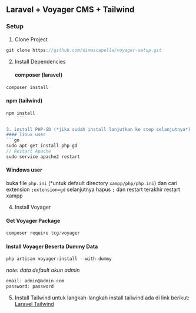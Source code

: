 ## Laravel + Voyager CMS + Tailwind

### Setup

1. Clone Project
```go
git clone https://github.com/dimascapella/voyager-setup.git
```

2. Install Dependencies
    #### composer (laravel)
```go
composer install
```

#### npm (tailwind)
```go
npm install
    ```

3. install PHP-GD (*jika sudah install lanjutkan ke step selanjutnya*)
#### linux user
```go
sudo apt-get install php-gd
// Restart Apache
sudo service apache2 restart
```

#### Windows user
buka file ``php.ini`` (*untuk default directory ``xampp/php/php.ini``) dan cari extension ``;extension=gd`` selanjutnya hapus ``;`` dan restart terakhir restart xampp

4. Install Voyager
#### Get Voyager Package
```go
composer require tcg/voyager
```

#### Install Voyager Beserta Dummy Data
```go
php artisan voyager:install --with-dummy
```

*note: data default akun admin*
```go
email: admin@admin.com
password: password
```

5. Install Tailwind
untuk langkah-langkah install tailwind ada di link berikut:
[Laravel Tailwind](https://tailwindcss.com/docs/guides/laravel)